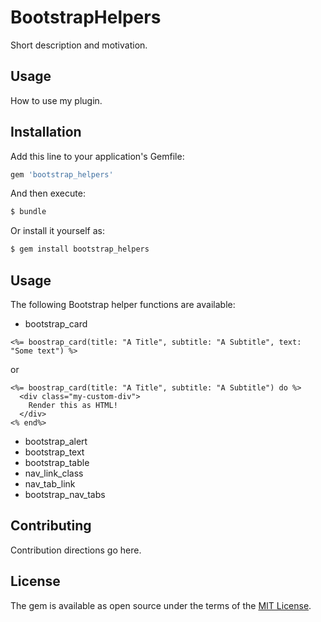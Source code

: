 # BootstrapHelpers
Short description and motivation.

## Usage
How to use my plugin.

## Installation
Add this line to your application's Gemfile:

```ruby
gem 'bootstrap_helpers'
```

And then execute:
```bash
$ bundle
```

Or install it yourself as:
```bash
$ gem install bootstrap_helpers
```

## Usage

The following Bootstrap helper functions are available:

* bootstrap_card

```erb
<%= boostrap_card(title: "A Title", subtitle: "A Subtitle", text: "Some text") %>
```

or

```erb
<%= boostrap_card(title: "A Title", subtitle: "A Subtitle") do %>
  <div class="my-custom-div">
    Render this as HTML!
  </div>
<% end%>
```

* bootstrap_alert
* bootstrap_text
* bootstrap_table
* nav_link_class
* nav_tab_link
* bootstrap_nav_tabs


## Contributing
Contribution directions go here.

## License
The gem is available as open source under the terms of the [MIT License](https://opensource.org/licenses/MIT).
